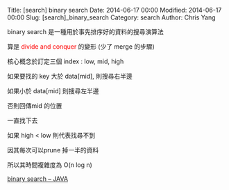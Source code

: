 Title: [search] binary search
Date: 2014-06-17 00:00
Modified: 2014-06-17 00:00
Slug: [search]_binary_search
Category: search
Author: Chris Yang

binary search 是一種用於事先排序好的資料的搜尋演算法

算是 <font style="color:red;">divide and conquer</font> 的變形 (少了 merge 的步驟)

核心概念於訂定三個 index : low, mid, high

如果要找的 key 大於 data[mid], 則搜尋右半邊

如果小於 data[mid] 則搜尋左半邊

否則回傳mid 的位置

一直找下去

如果 high < low 則代表找尋不到

因其每次可以prune 掉一半的資料

所以其時間複雜度為 O(n log n)

<a href="https://github.com/yljh21328/code_example/blob/master/SEARCH/binary_search/binary_search.java" target="_blank">binary search – JAVA</a>
